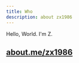 ```yaml
---
title: Who
description: about zx1986
---
```


Hello, World. I'm Z.   

## [about.me/zx1986](http://about.me/zx1986)
